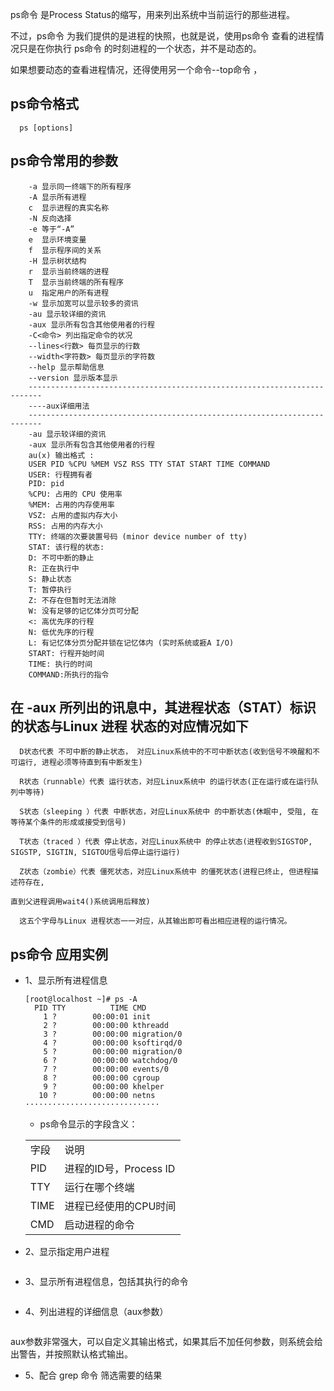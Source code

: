 ps命令 是Process Status的缩写，用来列出系统中当前运行的那些进程。

不过，ps命令 为我们提供的是进程的快照，也就是说，使用ps命令 查看的进程情况只是在你执行 ps命令 的时刻进程的一个状态，并不是动态的。

如果想要动态的查看进程情况，还得使用另一个命令--top命令 ，
## ps命令格式

      ps [options]

## ps命令常用的参数

        -a 显示同一终端下的所有程序
        -A 显示所有进程
        c  显示进程的真实名称
        -N 反向选择
        -e 等于“-A”
        e  显示环境变量
        f  显示程序间的关系
        -H 显示树状结构
        r  显示当前终端的进程
        T  显示当前终端的所有程序
        u  指定用户的所有进程
        -w 显示加宽可以显示较多的资讯
        -au 显示较详细的资讯
        -aux 显示所有包含其他使用者的行程 
        -C<命令> 列出指定命令的状况
        --lines<行数> 每页显示的行数
        --width<字符数> 每页显示的字符数
        --help 显示帮助信息
        --version 显示版本显示
        -------------------------------------------------------------------------
        ----aux详细用法    
        -------------------------------------------------------------------------
        -au 显示较详细的资讯
        -aux 显示所有包含其他使用者的行程
        au(x) 输出格式 :
        USER PID %CPU %MEM VSZ RSS TTY STAT START TIME COMMAND
        USER: 行程拥有者
        PID: pid
        %CPU: 占用的 CPU 使用率
        %MEM: 占用的内存使用率
        VSZ: 占用的虚拟内存大小
        RSS: 占用的内存大小
        TTY: 终端的次要装置号码 (minor device number of tty)
        STAT: 该行程的状态:
        D: 不可中断的静止
        R: 正在执行中
        S: 静止状态
        T: 暂停执行
        Z: 不存在但暂时无法消除
        W: 没有足够的记忆体分页可分配
        <: 高优先序的行程
        N: 低优先序的行程
        L: 有记忆体分页分配并锁在记忆体内 (实时系统或捱A I/O)
        START: 行程开始时间
        TIME: 执行的时间
        COMMAND:所执行的指令

## 在 -aux 所列出的讯息中，其进程状态（STAT）标识的状态与Linux 进程 状态的对应情况如下

      D状态代表 不可中断的静止状态， 对应Linux系统中的不可中断状态(收到信号不唤醒和不可运行, 进程必须等待直到有中断发生)

      R状态（runnable）代表 运行状态，对应Linux系统中 的运行状态(正在运行或在运行队列中等待) 

      S状态（sleeping ）代表 中断状态，对应Linux系统中 的中断状态(休眠中, 受阻, 在等待某个条件的形成或接受到信号) 

      T状态（traced ）代表 停止状态，对应Linux系统中 的停止状态(进程收到SIGSTOP, SIGSTP, SIGTIN, SIGTOU信号后停止运行运行) 

      Z状态（zombie）代表 僵死状态，对应Linux系统中 的僵死状态(进程已终止, 但进程描述符存在, 
                                                                          直到父进程调用wait4()系统调用后释放) 

      这五个字母与Linux 进程状态一一对应，从其输出即可看出相应进程的运行情况。
      
## ps命令 应用实例
* 1、显示所有进程信息

      [root@localhost ~]# ps -A
        PID TTY          TIME CMD
          1 ?        00:00:01 init
          2 ?        00:00:00 kthreadd
          3 ?        00:00:00 migration/0
          4 ?        00:00:00 ksoftirqd/0
          5 ?        00:00:00 migration/0
          6 ?        00:00:00 watchdog/0
          7 ?        00:00:00 events/0
          8 ?        00:00:00 cgroup
          9 ?        00:00:00 khelper
         10 ?        00:00:00 netns
      ······························

    * ps命令显示的字段含义：
    
    
    <table>
       <tr>
          <td>字段</td>
          <td>说明</td>
       </tr>
       <tr>
          <td>PID</td>
          <td>进程的ID号，Process ID</td>
       </tr>
       <tr>
          <td>TTY</td>
          <td>运行在哪个终端</td>
       </tr>
       <tr>
          <td>TIME</td>
          <td>进程已经使用的CPU时间</td>
       </tr>
       <tr>
          <td>CMD</td>
          <td>启动进程的命令</td>
       </tr>
    </table>

* 2、显示指定用户进程
````

````
* 3、显示所有进程信息，包括其执行的命令
````

````
* 4、列出进程的详细信息（aux参数）
````

````
aux参数非常强大，可以自定义其输出格式，如果其后不加任何参数，则系统会给出警告，并按照默认格式输出。
* 5、配合 grep 命令 筛选需要的结果
````

````
